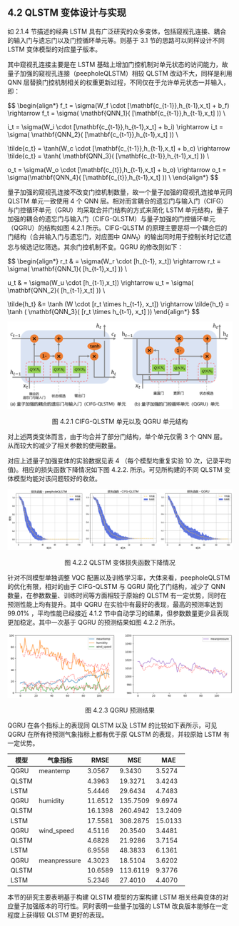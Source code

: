 ## 4.2 QLSTM 变体设计与实现

如 2.1.4 节描述的经典 LSTM 具有广泛研究的众多变体，包括窥视孔连接、耦合的输入门与遗忘门以及门控循环单元等。则基于 3.1 节的思路可以同样设计不同 LSTM 变体模型的对应量子版本。

其中窥视孔连接主要是在 LSTM 基础上增加门控机制对单元状态的访问能力，故量子加强的窥视孔连接（peepholeQLSTM）相较 QLSTM 改动不大，同样是利用 QNN 层替换门控机制相关的权重更新过程，不同仅在于允许单元状态一并输入，即： 

$$
\begin{align*}
f_t = \sigma(W_f \cdot [\mathbf{c_{t-1}},h_{t-1},x_t] + b_f) \rightarrow f_t  = \sigma( \mathbf{QNN_1}( [\mathbf{c_{t-1}},h_{t-1},x_t] )) \\

i_t = \sigma(W_i \cdot [\mathbf{c_{t-1}},h_{t-1},x_t] + b_i) \rightarrow  i_t  = \sigma( \mathbf{QNN_2}( [\mathbf{c_{t-1}},h_{t-1},x_t] )) \\

\tilde{c_t} = \tanh(W_c \cdot [\mathbf{c_{t-1}},h_{t-1},x_t] + b_c) \rightarrow  \tilde{c_t}  = \tanh( \mathbf{QNN_3}( [\mathbf{c_{t-1}},h_{t-1},x_t] )) \\

o_t = \sigma(W_o \cdot [\mathbf{c_{t}},h_{t-1},x_t] + b_o) \rightarrow o_t  = \sigma(\mathbf{QNN_4}( [\mathbf{c_{t}},h_{t-1},x_t] )) \\
\end{align*}
$$

量子加强的窥视孔连接不改变门控机制数量，故一个量子加强的窥视孔连接单元同 QLSTM 单元一致使用 4 个 QNN 层。相对而言耦合的遗忘门与输入门（CIFG）与门控循环单元（GRU）均采取合并门结构的方式来简化 LSTM 单元结构，量子加强的耦合的遗忘门与输入门（CIFG-QLSTM）与量子加强的门控循环单元（QGRU）的结构如图 4.2.1 所示。CIFG-QLSTM 的原理主要是将一个耦合后的门结构（合并输入门与遗忘门，对应图中 $QNN_1$）的输出同时用于控制长时记忆遗忘与候选记忆筛选。其余门控机制不变。QGRU 的修改则如下：

$$
\begin{align*}
  r_t & = \sigma(W_r \cdot [h_{t-1}, x_t])  \rightarrow r_t  = \sigma( \mathbf{QNN_1}( [h_{t-1},x_t] )) \\

 u_t & = \sigma(W_u \cdot [h_{t-1},x_t])  \rightarrow u_t  = \sigma( \mathbf{QNN_2}( [h_{t-1},x_t] )) \\

  \tilde{h_t} &= \tanh (W \cdot [r_t \times h_{t-1}, x_t])  \rightarrow   \tilde{h_t} = \tanh ( \mathbf{QNN_3}( [r_t \times h_{t-1}, x_t] ))
\end{align*}
$$


<center>
<img src="../../Image/4/4.2/1.png">
    
<label>图 4.2.1 CIFG-QLSTM 单元以及 QGRU 单元结构</label>
</center>

对上述两类变体而言，由于均合并了部分门结构，单个单元仅需 3 个 QNN 层。从而较大的减少了相关参数的使用数量。

对应上述量子加强变体的实验数据见表 4 （每个模型均重复实验 10 次，记录平均值)。相应的损失函数下降情况如下图 4.2.2. 所示。可见所构建的不同 QLSTM 变体模型均能对该问题较好的收敛。

<center>
<img src="../../Image/4/4.2/2.png">
    
<label>图 4.2.2 QLSTM 变体损失函数下降情况</label>
</center>

针对不同模型单独调整 VQC 配置以及训练学习率，大体来看，peepholeQLSTM 的优化有限，相对的由于 CIFG-QLSTM 与 QGRU 简化了门结构，减少了 QNN 数量，在参数数量、训练时间等方面相较于原始的 QLSTM 有一定优势，同时在预测性能上均有提升。其中 QGRU 在实验中有最好的表现，最高的预测率达到 99.01% ，平均性能已经接近 4.1.2 节中自动学习的结果，但参数数量更少且表现更加稳定。其中一次基于 QGRU 的预测结果如图 4.2.2 所示。


<center>
<img src="../../Image/4/4.2/3.png">
    
<label>图 4.2.3 QGRU 预测结果</label>
</center>

QGRU 在各个指标上的表现同 QLSTM 以及 LSTM 的比较如下表所示，可见 QGRU 在所有待预测气象指标上都有优于原 QLSTM 的表现，并较原始 LSTM 有一定优势。

| 模型  | 气象指标         | RMSE    | MSE      | MAE     | 
| ----- | ------------ | ------- | -------- | ------- | 
| QGRU | meantemp     | 3.0567  | 9.3430  | 3.5274  | 
| QLSTM |     | 4.3963  | 19.3271  | 3.4243  | 
| LSTM  |              | 5.4446  | 29.6434  | 4.7483  | 
| QGRU | humidity     | 11.6512 | 135.7509 | 9.6974 |
| QLSTM |      | 16.1398 | 260.4942 | 13.2409 |
| LSTM  |              | 17.5581 | 308.2875 | 15.0133 | 
| QGRU | wind_speed   | 4.5116  | 20.3540  | 3.4481  |
| QLSTM |    | 4.6828  | 21.9286  | 3.7154  |
| LSTM  |              | 6.9558  | 48.3833  | 6.1361  |
| QGRU | meanpressure | 4.3023 | 18.5104| 3.6202  | 
| QLSTM |  | 10.6589 | 113.6119 | 9.3776  | 
| LSTM  |              | 5.2346  | 27.4010  | 4.4070  | 

本节的研究主要表明基于构建 QLSTM 模型的方案构建 LSTM 相关经典变体的对应量子加强版本的可行性。同时表明一些量子加强的 LSTM 改良版本能够在一定程度上获得较 QLSTM 更好的表现。 